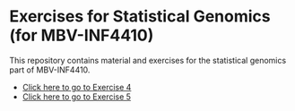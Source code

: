 # Exercises for Statistical Genomics (for MBV-INF4410)

This repository contains material and exercises for the statistical genomics part of MBV-INF4410.

* [Click here to go to Exercise 4](https://github.com/uio-bmi/statistical_genomics_exercises/blob/master/Exercise4.md) 
* [Click here to go to Exercise 5](https://github.com/uio-bmi/statistical_genomics_exercises/blob/master/Exercise5.md) 
